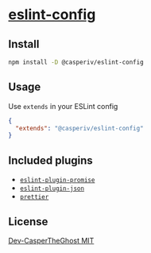 # [eslint-config](https://npm.im/@casperiv/eslint-config)

## Install

```bash
npm install -D @casperiv/eslint-config
```

## Usage

Use `extends` in your ESLint config

```json
{
  "extends": "@casperiv/eslint-config"
}
```

## Included plugins

- [`eslint-plugin-promise`](https://www.npmjs.com/package/eslint-plugin-promise)
- [`eslint-plugin-json`](https://www.npmjs.com/package/eslint-plugin-json)
- [`prettier`](https://www.npmjs.com/package/prettier)

## License

[Dev-CasperTheGhost MIT](../../LICENSE)
